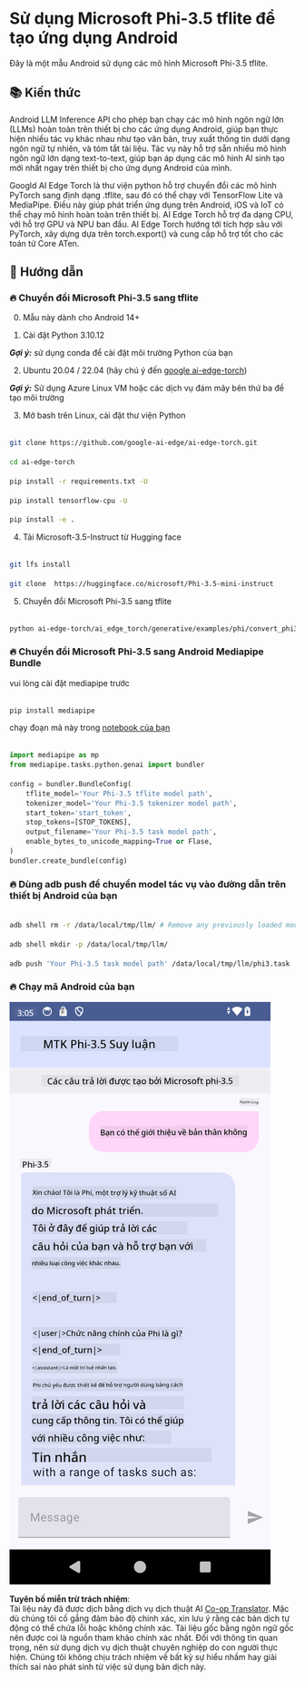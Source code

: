 <!--
CO_OP_TRANSLATOR_METADATA:
{
  "original_hash": "c4fe7f589d179be96a5577b0b8cba6aa",
  "translation_date": "2025-05-09T18:49:49+00:00",
  "source_file": "md/02.Application/01.TextAndChat/Phi3/UsingPhi35TFLiteCreateAndroidApp.md",
  "language_code": "vi"
}
-->
# **Sử dụng Microsoft Phi-3.5 tflite để tạo ứng dụng Android**

Đây là một mẫu Android sử dụng các mô hình Microsoft Phi-3.5 tflite.

## **📚 Kiến thức**

Android LLM Inference API cho phép bạn chạy các mô hình ngôn ngữ lớn (LLMs) hoàn toàn trên thiết bị cho các ứng dụng Android, giúp bạn thực hiện nhiều tác vụ khác nhau như tạo văn bản, truy xuất thông tin dưới dạng ngôn ngữ tự nhiên, và tóm tắt tài liệu. Tác vụ này hỗ trợ sẵn nhiều mô hình ngôn ngữ lớn dạng text-to-text, giúp bạn áp dụng các mô hình AI sinh tạo mới nhất ngay trên thiết bị cho ứng dụng Android của mình.

Googld AI Edge Torch là thư viện python hỗ trợ chuyển đổi các mô hình PyTorch sang định dạng .tflite, sau đó có thể chạy với TensorFlow Lite và MediaPipe. Điều này giúp phát triển ứng dụng trên Android, iOS và IoT có thể chạy mô hình hoàn toàn trên thiết bị. AI Edge Torch hỗ trợ đa dạng CPU, với hỗ trợ GPU và NPU ban đầu. AI Edge Torch hướng tới tích hợp sâu với PyTorch, xây dựng dựa trên torch.export() và cung cấp hỗ trợ tốt cho các toán tử Core ATen.

## **🪬 Hướng dẫn**

### **🔥 Chuyển đổi Microsoft Phi-3.5 sang tflite**

0. Mẫu này dành cho Android 14+

1. Cài đặt Python 3.10.12

***Gợi ý:*** sử dụng conda để cài đặt môi trường Python của bạn

2. Ubuntu 20.04 / 22.04 (hãy chú ý đến [google ai-edge-torch](https://github.com/google-ai-edge/ai-edge-torch))

***Gợi ý:*** Sử dụng Azure Linux VM hoặc các dịch vụ đám mây bên thứ ba để tạo môi trường

3. Mở bash trên Linux, cài đặt thư viện Python

```bash

git clone https://github.com/google-ai-edge/ai-edge-torch.git

cd ai-edge-torch

pip install -r requirements.txt -U 

pip install tensorflow-cpu -U

pip install -e .

```

4. Tải Microsoft-3.5-Instruct từ Hugging face

```bash

git lfs install

git clone  https://huggingface.co/microsoft/Phi-3.5-mini-instruct

```

5. Chuyển đổi Microsoft Phi-3.5 sang tflite

```bash

python ai-edge-torch/ai_edge_torch/generative/examples/phi/convert_phi3_to_tflite.py --checkpoint_path  Your Microsoft Phi-3.5-mini-instruct path --tflite_path Your Microsoft Phi-3.5-mini-instruct tflite path  --prefill_seq_len 1024 --kv_cache_max_len 1280 --quantize True

```

### **🔥 Chuyển đổi Microsoft Phi-3.5 sang Android Mediapipe Bundle**

vui lòng cài đặt mediapipe trước

```bash

pip install mediapipe

```

chạy đoạn mã này trong [notebook của bạn](../../../../../../code/09.UpdateSamples/Aug/Android/convert/convert_phi.ipynb)

```python

import mediapipe as mp
from mediapipe.tasks.python.genai import bundler

config = bundler.BundleConfig(
    tflite_model='Your Phi-3.5 tflite model path',
    tokenizer_model='Your Phi-3.5 tokenizer model path',
    start_token='start_token',
    stop_tokens=[STOP_TOKENS],
    output_filename='Your Phi-3.5 task model path',
    enable_bytes_to_unicode_mapping=True or Flase,
)
bundler.create_bundle(config)

```

### **🔥 Dùng adb push để chuyển model tác vụ vào đường dẫn trên thiết bị Android của bạn**

```bash

adb shell rm -r /data/local/tmp/llm/ # Remove any previously loaded models

adb shell mkdir -p /data/local/tmp/llm/

adb push 'Your Phi-3.5 task model path' /data/local/tmp/llm/phi3.task

```

### **🔥 Chạy mã Android của bạn**

![demo](../../../../../../translated_images/demo.8981711efb5a9cee5dcd835f66b3b31b94b4f3e527300e15a98a0d48863b9fbd.vi.png)

**Tuyên bố miễn trừ trách nhiệm**:  
Tài liệu này đã được dịch bằng dịch vụ dịch thuật AI [Co-op Translator](https://github.com/Azure/co-op-translator). Mặc dù chúng tôi cố gắng đảm bảo độ chính xác, xin lưu ý rằng các bản dịch tự động có thể chứa lỗi hoặc không chính xác. Tài liệu gốc bằng ngôn ngữ gốc nên được coi là nguồn tham khảo chính xác nhất. Đối với thông tin quan trọng, nên sử dụng dịch vụ dịch thuật chuyên nghiệp do con người thực hiện. Chúng tôi không chịu trách nhiệm về bất kỳ sự hiểu nhầm hay giải thích sai nào phát sinh từ việc sử dụng bản dịch này.